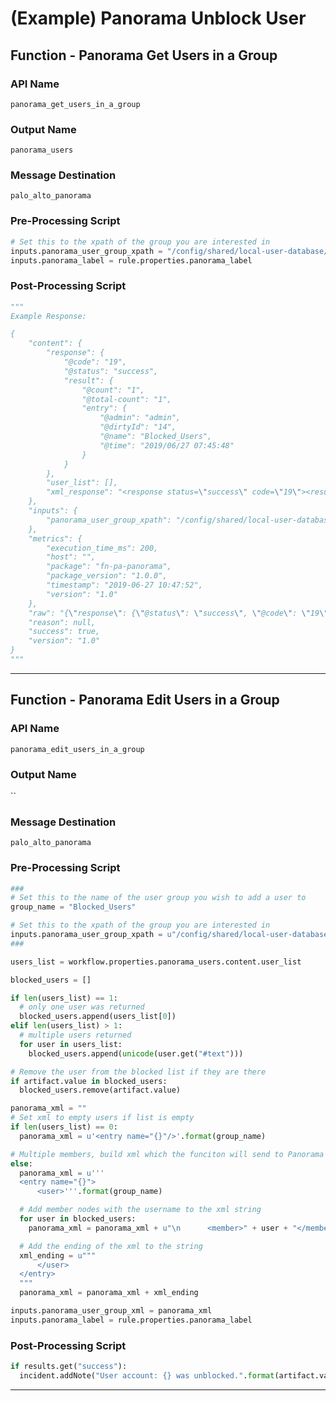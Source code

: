<!--
    DO NOT MANUALLY EDIT THIS FILE
    THIS FILE IS AUTOMATICALLY GENERATED WITH resilient-sdk codegen
-->

# (Example) Panorama Unblock User

## Function - Panorama Get Users in a Group

### API Name
`panorama_get_users_in_a_group`

### Output Name
`panorama_users`

### Message Destination
`palo_alto_panorama`

### Pre-Processing Script
```python
# Set this to the xpath of the group you are interested in
inputs.panorama_user_group_xpath = "/config/shared/local-user-database/user-group/entry[@name='Blocked_Users']"
inputs.panorama_label = rule.properties.panorama_label
```

### Post-Processing Script
```python
"""
Example Response:

{
    "content": {
        "response": {
            "@code": "19", 
            "@status": "success", 
            "result": {
                "@count": "1", 
                "@total-count": "1", 
                "entry": {
                    "@admin": "admin", 
                    "@dirtyId": "14", 
                    "@name": "Blocked_Users", 
                    "@time": "2019/06/27 07:45:48"
                }
            }
        }, 
        "user_list": [], 
        "xml_response": "<response status=\"success\" code=\"19\"><result total-count=\"1\" count=\"1\">\n  <entry name=\"Blocked_Users\" admin=\"admin\" dirtyId=\"14\" time=\"2019/06/27 07:45:48\"/>\n</result></response>"
    }, 
    "inputs": {
        "panorama_user_group_xpath": "/config/shared/local-user-database/user-group/entry[@name='Blocked_Users']"
    }, 
    "metrics": {
        "execution_time_ms": 200, 
        "host": "", 
        "package": "fn-pa-panorama", 
        "package_version": "1.0.0", 
        "timestamp": "2019-06-27 10:47:52", 
        "version": "1.0"
    }, 
    "raw": "{\"response\": {\"@status\": \"success\", \"@code\": \"19\", \"result\": {\"@total-count\": \"1\", \"@count\": \"1\", \"entry\": {\"@name\": \"Blocked_Users\", \"@admin\": \"admin\", \"@dirtyId\": \"14\", \"@time\": \"2019/06/27 07:45:48\"}}}, \"user_list\": [], \"xml_response\": \"<response status=\\\"success\\\" code=\\\"19\\\"><result total-count=\\\"1\\\" count=\\\"1\\\">\\n  <entry name=\\\"Blocked_Users\\\" admin=\\\"admin\\\" dirtyId=\\\"14\\\" time=\\\"2019/06/27 07:45:48\\\"/>\\n</result></response>\"}", 
    "reason": null, 
    "success": true, 
    "version": "1.0"
}
"""
```

---

## Function - Panorama Edit Users in a Group

### API Name
`panorama_edit_users_in_a_group`

### Output Name
``

### Message Destination
`palo_alto_panorama`

### Pre-Processing Script
```python
###
# Set this to the name of the user group you wish to add a user to
group_name = "Blocked_Users"

# Set this to the xpath of the group you are interested in
inputs.panorama_user_group_xpath = u"/config/shared/local-user-database/user-group/entry[@name='{}']".format(group_name)
###

users_list = workflow.properties.panorama_users.content.user_list

blocked_users = []

if len(users_list) == 1:
  # only one user was returned
  blocked_users.append(users_list[0])
elif len(users_list) > 1:
  # multiple users returned
  for user in users_list:
    blocked_users.append(unicode(user.get("#text")))

# Remove the user from the blocked list if they are there
if artifact.value in blocked_users:
  blocked_users.remove(artifact.value)

panorama_xml = ""
# Set xml to empty users if list is empty
if len(users_list) == 0:
  panorama_xml = u'<entry name="{}"/>'.format(group_name)

# Multiple members, build xml which the funciton will send to Panorama
else:
  panorama_xml = u'''
  <entry name="{}">
      <user>'''.format(group_name)

  # Add member nodes with the username to the xml string
  for user in blocked_users:
    panorama_xml = panorama_xml + u"\n      <member>" + user + "</member>"

  # Add the ending of the xml to the string
  xml_ending = u"""
      </user>
  </entry>
  """
  panorama_xml = panorama_xml + xml_ending

inputs.panorama_user_group_xml = panorama_xml
inputs.panorama_label = rule.properties.panorama_label
```

### Post-Processing Script
```python
if results.get("success"):
  incident.addNote("User account: {} was unblocked.".format(artifact.value))
```

---


